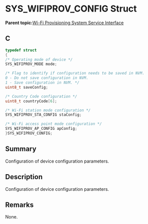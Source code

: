 # SYS\_WIFIPROV\_CONFIG Struct

**Parent topic:**[Wi-Fi Provisioning System Service Interface](GUID-EC779F2A-1DDD-4F5A-A648-47DE4498A25F.md)

## C

```c
typedef struct
{
/* Operating mode of device */
SYS_WIFIPROV_MODE mode;

/* Flag to identify if configuration needs to be saved in NVM.
0 - Do not save configuration in NVM.
1 - Save configuration in NVM. */
uint8_t saveConfig;

/* Country Code configuration */
uint8_t countryCode[6];

/* Wi-Fi station mode configuration */
SYS_WIFIPROV_STA_CONFIG staConfig;

/* Wi-Fi access point mode configuration */
SYS_WIFIPROV_AP_CONFIG apConfig;
}SYS_WIFIPROV_CONFIG;


```

## Summary

Configuration of device configuration parameters.

## Description

Configuration of device configuration parameters.

## Remarks

None.

